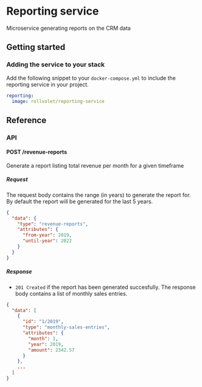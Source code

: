 # Reporting service
Microservice generating reports on the CRM data

## Getting started
### Adding the service to your stack
Add the following snippet to your `docker-compose.yml` to include the reporting service in your project.

```yml
reporting:
  image: rollvolet/reporting-service
```

## Reference
### API
#### POST /revenue-reports
Generate a report listing total revenue per month for a given timeframe

##### Request
The request body contains the range (in years) to generate the report for. By default the report will be generated for the last 5 years.

```json
{
  "data": {
    "type": "revenue-reports",
    "attributes": {
      "from-year": 2019,
      "until-year": 2022
    }
  }
}
```

##### Response
- `201 Created` if the report has been generated succesfully. The response body contains a list of monthly sales entries.

```json
{
  "data": [
    {
      "id": "1/2019",
      "type": "monthly-sales-entries",
      "attributes": {
        "month": 1,
        "year": 2019,
        "amount": 2342.57
      }
    },
    ...
  ]
}
```
